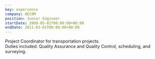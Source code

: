 ```yaml
---
key: experience
company: AECOM
position: Junior Engineer
startDate: 2009-05-01T00:00:00+00:00
endDate: 2011-03-01T00:00:00+00:00
---
```


Project Coordinator for transportation projects.\
Duties included: Quality Assurance and Quality Control, scheduling, and surveying.
